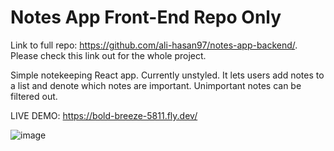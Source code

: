 # Notes App Front-End Repo Only

Link to full repo: https://github.com/ali-hasan97/notes-app-backend/. Please check this link out for the whole project.

Simple notekeeping React app. Currently unstyled. It lets users add notes to a list and denote which notes are important. Unimportant notes can be filtered out.

LIVE DEMO: https://bold-breeze-5811.fly.dev/

![image](https://user-images.githubusercontent.com/77036553/192756468-a057e827-595f-4250-91d8-1eac9cbb3703.png)
